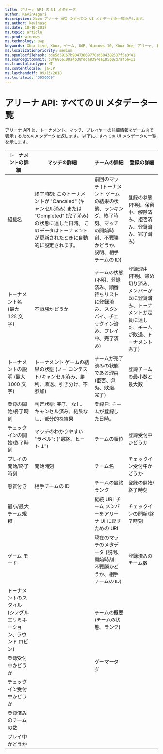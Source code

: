 ```yaml
---
title: アリーナ API の UI メタデータ
author: KevinAsgari
description: Xbox アリーナ API のすべての UI メタデータの一覧を示します。
ms.author: kevinasg
ms.date: 10-10-2017
ms.topic: article
ms.prod: windows
ms.technology: uwp
keywords: Xbox Live, Xbox, ゲーム, UWP, Windows 10, Xbox One, アリーナ, トーナメント, UX
ms.localizationpriority: medium
ms.openlocfilehash: dde5d59167b90473669770ad584382387f5e3f41
ms.sourcegitcommit: c8f6866100a4b38fdda8394ea185b02d7af66411
ms.translationtype: MT
ms.contentlocale: ja-JP
ms.lasthandoff: 09/13/2018
ms.locfileid: "3956639"
---
```

# <a name="arena-apis-a-comprehensive-list-of-ui-metadata"></a>アリーナ API: すべての UI メタデータ一覧

アリーナ API は、トーナメント、マッチ、プレイヤーの詳細情報をゲーム内で表示するためのメタデータを返します。 以下に、すべての UI メタデータの一覧を示します。

トーナメントの詳細  | マッチの詳細 | チームの詳細  | 登録の詳細
--- | --- | --- | ---
組織名 | 終了時刻: このトーナメントが "Canceled" (キャンセル済み) または "Completed" (完了済み) の状態に達した日時。 このデータはトーナメントが更新されたときに自動的に設定されます。 | 前回のマッチ (トーナメント ゲームの結果の状態、ランキング、終了時刻、マッチの開始時刻、不戦勝かどうか、説明、相手チームの ID) | 登録の状態 (不明、保留中、解除済み、拒否済み、登録済み、完了済み)
トーナメント名 (最大 128 文字) | 不戦勝かどうか   | チームの状態 (不明、登録済み、順番待ちリストに登録済み、スタンバイ、チェックイン済み、プレイ中、完了済み) | 登録理由 (不明、締め切り済み、メンバーが既に登録済み、トーナメントが定員に達した、チームが敗退、トーナメント完了)
トーナメントの説明 (最大 1000 文字) | トーナメント ゲームの結果の状態 (ノー コンテスト/キャンセル済み、勝利、敗退、引き分け、不参加) | チームが完了済みの状態である理由 (拒否、無効、敗退、完了) | 登録チームの最小数と最大数
登録の開始/終了時刻 | 判定状態: 完了、なし、キャンセル済み、結果なし、部分的な結果 | 登録日: チームが登録した日時。 |
チェックインの開始/終了時刻 | マッチのわかりやすい "ラベル": ("最終、ヒート 1") | チームの順位 | 登録受付中かどうか
プレイの開始/終了時刻 | 開始時刻 | チーム名 | チェックイン受付中かどうか
懸賞付き | 相手チームの ID | チームの最終ランク | 登録の開始/終了時刻
最小/最大チーム規模 | | 継続 URI: チーム メンバーをアリーナ UI に戻すための URI | チェックインの開始/終了時刻
ゲーム モード | | 現在のマッチのメタデータ (説明、開始時刻、不戦勝かどうか、相手チームの ID) | 登録済みのチーム数
トーナメントのスタイル (シングル エリミネーション、ラウンド ロビン) | | チームの概要 (チームの状態、ランク) |
登録受付中かどうか | | ゲーマータグ |
チェックイン受付中かどうか | | |
登録済みのチームの数 | | |
プレイ中かどうか | | |
